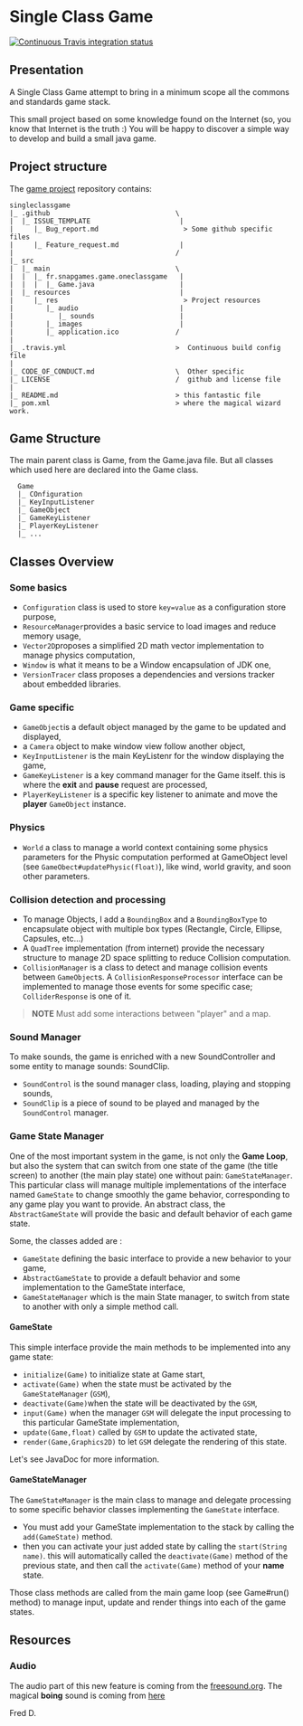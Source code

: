 # Single Class Game

[![Continuous Travis integration status](https://travis-ci.org/SnapGames/singleclassgame.svg?branch=master)](https://travis-ci.org/SnapGames/singleclassgame "Open the Travis-CI build job")

## Presentation

A Single Class Game attempt to bring in a minimum scope all the commons and 
standards game stack.

This small project based on some knowledge found on the Internet (so, you know 
that Internet is the truth :) You will be happy to discover a simple way to 
develop and build a small java game.

## Project structure

The [game project](https://github.com/snapgames/singleclassgame) repository contains: 

```
singleclassgame
|_ .github                               \
|  |_ ISSUE_TEMPLATE                      |
|     |_ Bug_report.md                     > Some github specific files
|     |_ Feature_request.md               |
|                                        /
|_ src
|  |_ main                               \ 
|  |  |_ fr.snapgames.game.oneclassgame   |
|  |  |  |_ Game.java                     | 
|  |_ resources                           |
|     |_ res                               > Project resources
|        |_ audio                         |
|           |_ sounds                     |
|        |_ images                        |
|        |_ application.ico              /
|
|_ .travis.yml                           >  Continuous build config file
| 
|_ CODE_OF_CONDUCT.md                    \  Other specific 
|_ LICENSE                               /  github and license file
|
|_ README.md                             > this fantastic file
|_ pom.xml                               > where the magical wizard work.

```


## Game Structure

The main parent class is Game, from the Game.java file.  But all classes which 
used here are declared into the Game class.

```
  Game
  |_ COnfiguration
  |_ KeyInputListener
  |_ GameObject
  |_ GameKeyListener
  |_ PlayerKeyListener
  |_ ...
```

## Classes Overview

### Some basics

- `Configuration` class is used to store `key=value` as a configuration store purpose,
- `ResourceManager`provides a basic service to load images and reduce memory usage,
- `Vector2D`proposes a simplified 2D math vector implementation to manage physics computation,
- `Window` is what it means to be a Window encapsulation of JDK one,
- `VersionTracer` class proposes a dependencies and versions tracker about embedded libraries. 

### Game specific

- `GameObject`is a default object managed by the game to be updated and displayed,
- a `Camera` object to make window view follow another object,
- `KeyInputListener` is the main KeyListenr for the window displaying the game,
- `GameKeyListener` is a key command manager for the Game itself. this is where  the **exit** and **pause** request are processed,
- `PlayerKeyListener` is a specific key listener to animate and move the **player** `GameObject` instance.

### Physics

- `World` a class to manage a world context containing some physics parameters for the Physic computation performed at GameObject level (see `GameObect#updatePhysic(float)`), like wind, world gravity, and soon other parameters. 

### Collision detection and processing

- To manage Objects, I add a `BoundingBox` and a `BoundingBoxType` to encapsulate object with multiple box types (Rectangle, Circle, Ellipse, Capsules, etc...)
- A `QuadTree` implementation (from internet) provide the necessary structure to manage 2D space splitting to reduce Collision computation.
- `CollisionManager` is a class to detect and manage collision events between `GameObject`s. A `CollisionResponseProcessor` interface can be implemented to manage those events for some specific case; `ColliderResponse` is one of it.

> **NOTE**
> Must add some interactions between "player" and a map.

### Sound Manager

To make sounds, the game is enriched with a new SoundController and some entity to manage sounds: SoundClip.

- `SoundControl` is the sound manager class, loading, playing and stopping sounds,
- `SoundClip` is a piece of sound to be played and managed by the `SoundControl` manager.

### Game State Manager

One of the most important system in the game, is not only the **Game Loop**, but also the system that can switch from one state of the game (the title screen) to another (the main play state) one without pain: `GameStateManager`. This particular class will manage multiple implementations of the interface named `GameState` to change smoothly the game behavior, corresponding to any game play you want to provide. An abstract class, the `AbstractGameState` will provide the basic and default behavior of each game state.

Some, the classes added are :

- `GameState` defining the basic interface to provide a new behavior to your game,
- `AbstractGameState` to provide a default behavior and some implementation to the GameState interface,
- `GameStateManager` which is the main State manager, to switch from state to another with only a simple method call.

#### GameState

This simple interface provide the main methods to be implemented into any game state:

- `initialize(Game)` to initialize state at Game start,
- `activate(Game)` when the state must be activated by the `GameStateManager` (`GSM`),
- `deactivate(Game)`when the state will be deactivated by the `GSM`,
- `input(Game)` when the manager `GSM` will delegate the input processing to this particular GameState implementation,
- `update(Game,float)` called by `GSM` to update the activated state,
- `render(Game,Graphics2D)` to let `GSM` delegate the rendering of this state.

Let's see JavaDoc for more information.


#### GameStateManager

The `GameStateManager` is the main class to manage and delegate processing to some specific behavior classes implementing the `GameState` interface.

- You must add your GameState implementation to the stack by calling the `add(GameState)` method.
- then you can activate your just added state by calling the `start(String name)`. this will automatically called the `deactivate(Game)` method of the previous state, and then call the `activate(Game)` method of your **name** state.


Those class methods are called from the main game loop (see Game#run() method) to manage input, update and render things into each of the game states.
 

## Resources

### Audio

The audio part of this new feature is coming from the [freesound.org](https://freesound.org "go and fine som e sound !"). The magical **boing** sound is coming from [here](https://freesound.org/people/Greenhourglass/sounds/159376/ "Boing Boing Boing !")
 
Fred D.